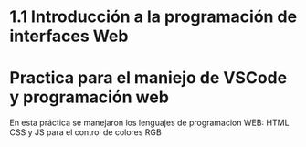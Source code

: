 # 1.1 Introducción a la programación de interfaces Web

# Practica para el maniejo de VSCode y programación web

En esta práctica se manejaron los lenguajes de programacion WEB: HTML CSS y JS para el control de colores RGB
